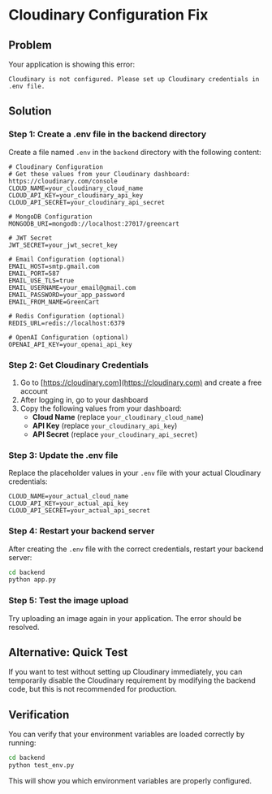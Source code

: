 # Cloudinary Configuration Fix

## Problem
Your application is showing this error:
```
Cloudinary is not configured. Please set up Cloudinary credentials in .env file.
```

## Solution

### Step 1: Create a .env file in the backend directory

Create a file named `.env` in the `backend` directory with the following content:

```env
# Cloudinary Configuration
# Get these values from your Cloudinary dashboard: https://cloudinary.com/console
CLOUD_NAME=your_cloudinary_cloud_name
CLOUD_API_KEY=your_cloudinary_api_key
CLOUD_API_SECRET=your_cloudinary_api_secret

# MongoDB Configuration
MONGODB_URI=mongodb://localhost:27017/greencart

# JWT Secret
JWT_SECRET=your_jwt_secret_key

# Email Configuration (optional)
EMAIL_HOST=smtp.gmail.com
EMAIL_PORT=587
EMAIL_USE_TLS=true
EMAIL_USERNAME=your_email@gmail.com
EMAIL_PASSWORD=your_app_password
EMAIL_FROM_NAME=GreenCart

# Redis Configuration (optional)
REDIS_URL=redis://localhost:6379

# OpenAI Configuration (optional)
OPENAI_API_KEY=your_openai_api_key
```

### Step 2: Get Cloudinary Credentials

1. Go to [https://cloudinary.com](https://cloudinary.com) and create a free account
2. After logging in, go to your dashboard
3. Copy the following values from your dashboard:
   - **Cloud Name** (replace `your_cloudinary_cloud_name`)
   - **API Key** (replace `your_cloudinary_api_key`)
   - **API Secret** (replace `your_cloudinary_api_secret`)

### Step 3: Update the .env file

Replace the placeholder values in your `.env` file with your actual Cloudinary credentials:

```env
CLOUD_NAME=your_actual_cloud_name
CLOUD_API_KEY=your_actual_api_key
CLOUD_API_SECRET=your_actual_api_secret
```

### Step 4: Restart your backend server

After creating the `.env` file with the correct credentials, restart your backend server:

```bash
cd backend
python app.py
```

### Step 5: Test the image upload

Try uploading an image again in your application. The error should be resolved.

## Alternative: Quick Test

If you want to test without setting up Cloudinary immediately, you can temporarily disable the Cloudinary requirement by modifying the backend code, but this is not recommended for production.

## Verification

You can verify that your environment variables are loaded correctly by running:

```bash
cd backend
python test_env.py
```

This will show you which environment variables are properly configured.

